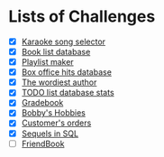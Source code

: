 # Lists of Challenges

- [x] [Karaoke song selector](karaoke-song-selector.sql)
- [x] [Book list database](book-list-database.sql)
- [x] [Playlist maker](playlist-maker.sql)
- [x] [Box office hits database](box-office-hits-database.sql)
- [x] [The wordiest author](the-wordiest-author.sql)
- [x] [TODO list database stats](todo-list-database-stats.sql)
- [x] [Gradebook](gradebook.sql)
- [x] [Bobby's Hobbies](bobbys-hobbies.sql)
- [x] [Customer's orders](customers-orders.sql)
- [x] [Sequels in SQL](sequels-in-sql.sql)
- [ ] [FriendBook](friendbook.sql)